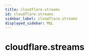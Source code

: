 ```yaml
---
title: cloudflare.streams
id: cloudflare.streams
sidebar_label: cloudflare.streams
displayed_sidebar: MQL
---
```


# cloudflare.streams
